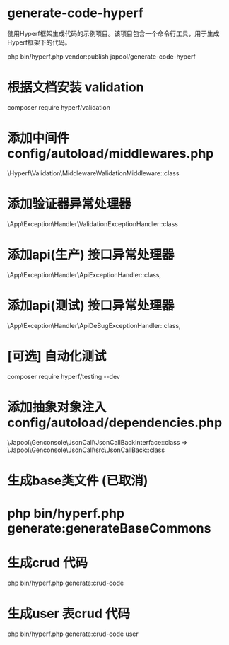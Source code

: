 # generate-code-hyperf

使用Hyperf框架生成代码的示例项目。该项目包含一个命令行工具，用于生成Hyperf框架下的代码。

php bin/hyperf.php vendor:publish japool/generate-code-hyperf

# 根据文档安装 validation
composer require hyperf/validation

# 添加中间件 config/autoload/middlewares.php
\Hyperf\Validation\Middleware\ValidationMiddleware::class

# 添加验证器异常处理器
\App\Exception\Handler\ValidationExceptionHandler::class
# 添加api(生产) 接口异常处理器
\App\Exception\Handler\ApiExceptionHandler::class, 
# 添加api(测试) 接口异常处理器
\App\Exception\Handler\ApiDeBugExceptionHandler::class,

# [可选] 自动化测试
composer require hyperf/testing --dev

# 添加抽象对象注入 config/autoload/dependencies.php
\Japool\Genconsole\JsonCall\JsonCallBackInterface::class => \Japool\Genconsole\JsonCall\src\JsonCallBack::class

# 生成base类文件 (已取消)
# php bin/hyperf.php generate:generateBaseCommons

# 生成crud 代码
php bin/hyperf.php generate:crud-code

# 生成user 表crud 代码
php bin/hyperf.php generate:crud-code user